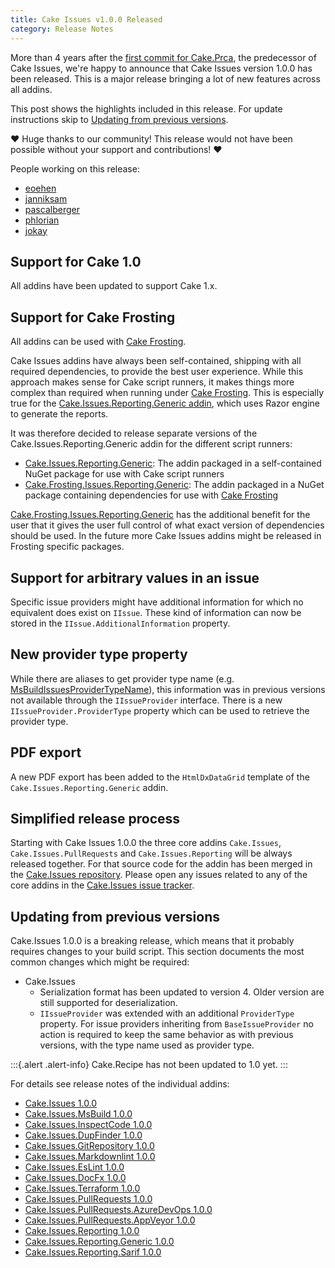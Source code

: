 ```yaml
---
title: Cake Issues v1.0.0 Released
category: Release Notes
---
```


More than 4 years after the [first commit for Cake.Prca](https://github.com/cake-contrib/Cake.Prca/commit/438b3a1a609e5b9cc9e6f8f489a73988f9ed1f4d),
the predecessor of Cake Issues, we're happy to announce that Cake Issues version 1.0.0 has been released.
This is a major release bringing a lot of new features across all addins.

<!--excerpt-->

This post shows the highlights included in this release.
For update instructions skip to [Updating from previous versions](#updating-from-previous-versions).

❤ Huge thanks to our community! This release would not have been possible without your support and contributions! ❤

People working on this release:

* [eoehen](https://github.com/eoehen)
* [janniksam](https://github.com/janniksam)
* [pascalberger](https://github.com/pascalberger)
* [phlorian](https://github.com/phlorian)
* [jokay](https://github.com/jokay)

## Support for Cake 1.0

All addins have been updated to support Cake 1.x.

## Support for Cake Frosting

All addins can be used with [Cake Frosting].

Cake Issues addins have always been self-contained, shipping with all required dependencies, to provide the best user experience.
While this approach makes sense for Cake script runners, it makes things more complex than required when running under [Cake Frosting].
This is especially true for the [Cake.Issues.Reporting.Generic addin], which uses Razor engine to generate the reports.

It was therefore decided to release separate versions of the Cake.Issues.Reporting.Generic addin for the different script runners:

* [Cake.Issues.Reporting.Generic]: The addin packaged in a self-contained NuGet package for use with Cake script runners
* [Cake.Frosting.Issues.Reporting.Generic]: The addin packaged in a NuGet package containing dependencies for use with [Cake Frosting]

[Cake.Frosting.Issues.Reporting.Generic] has the additional benefit for the user that it gives the user full control
of what exact version of dependencies should be used.
In the future more Cake Issues addins might be released in Frosting specific packages.

[Cake Frosting]: https://cakebuild.net/docs/running-builds/runners/cake-frosting
[Cake.Issues.Reporting.Generic addin]: /docs/report-formats/generic/
[Cake.Issues.Reporting.Generic]: https://www.nuget.org/packages/Cake.Issues.Reporting.Generic/
[Cake.Frosting.Issues.Reporting.Generic]: https://www.nuget.org/packages/Cake.Frosting.Issues.Reporting.Generic/

## Support for arbitrary values in an issue

Specific issue providers might have additional information for which no equivalent does exist on `IIssue`.
These kind of information can now be stored in the `IIssue.AdditionalInformation` property.

## New provider type property

While there are aliases to get provider type name (e.g. [MsBuildIssuesProviderTypeName]), this information was in previous versions
not available through the `IIssueProvider` interface.
There is a new `IIssueProvider.ProviderType` property which can be used to retrieve the provider type.

[MsBuildIssuesProviderTypeName]: /api/Cake.Issues.MsBuild/MsBuildIssuesAliases/0A221402

## PDF export

A new PDF export has been added to the `HtmlDxDataGrid` template of the `Cake.Issues.Reporting.Generic` addin.

## Simplified release process

Starting with Cake Issues 1.0.0 the three core addins `Cake.Issues`, `Cake.Issues.PullRequests` and
`Cake.Issues.Reporting` will be always released together.
For that source code for the addin has been merged in the [Cake.Issues repository].
Please open any issues related to any of the core addins in the [Cake.Issues issue tracker].

[Cake.Issues repository]: https://github.com/cake-contrib/Cake.Issues
[Cake.Issues issue tracker]: https://github.com/cake-contrib/Cake.Issues/issues

## Updating from previous versions

Cake.Issues 1.0.0 is a breaking release, which means that it probably requires changes to your build script.
This section documents the most common changes which might be required:

* Cake.Issues
  * Serialization format has been updated to version 4.
    Older version are still supported for deserialization.
  * `IIssueProvider` was extended with an additional `ProviderType` property.
    For issue providers inheriting from `BaseIssueProvider` no action is required to keep the same behavior
    as with previous versions, with the type name used as provider type.

:::{.alert .alert-info}
Cake.Recipe has not been updated to 1.0 yet.
:::

For details see release notes of the individual addins:

* [Cake.Issues 1.0.0](https://github.com/cake-contrib/Cake.Issues/releases/tag/1.0.0)
* [Cake.Issues.MsBuild 1.0.0](https://github.com/cake-contrib/Cake.Issues.MsBuild/releases/tag/1.0.0)
* [Cake.Issues.InspectCode 1.0.0](https://github.com/cake-contrib/Cake.Issues.InspectCode/releases/tag/1.0.0)
* [Cake.Issues.DupFinder 1.0.0](https://github.com/cake-contrib/Cake.Issues.DupFinder/releases/tag/1.0.0)
* [Cake.Issues.GitRepository 1.0.0](https://github.com/cake-contrib/Cake.Issues.GitRepository/releases/tag/1.0.0)
* [Cake.Issues.Markdownlint 1.0.0](https://github.com/cake-contrib/Cake.Issues.Markdownlint/releases/tag/1.0.0)
* [Cake.Issues.EsLint 1.0.0](https://github.com/cake-contrib/Cake.Issues.EsLint/releases/tag/1.0.0)
* [Cake.Issues.DocFx 1.0.0](https://github.com/cake-contrib/Cake.Issues.DocFx/releases/tag/1.0.0)
* [Cake.Issues.Terraform 1.0.0](https://github.com/cake-contrib/Cake.Issues.Terraform/releases/tag/1.0.0)
* [Cake.Issues.PullRequests 1.0.0](https://github.com/cake-contrib/Cake.Issues.PullRequests/releases/tag/1.0.0)
* [Cake.Issues.PullRequests.AzureDevOps 1.0.0](https://github.com/cake-contrib/Cake.Issues.PullRequests.AzureDevOps/releases/tag/1.0.0)
* [Cake.Issues.PullRequests.AppVeyor 1.0.0](https://github.com/cake-contrib/Cake.Issues.PullRequests.AppVeyor/releases/tag/1.0.0)
* [Cake.Issues.Reporting 1.0.0](https://github.com/cake-contrib/Cake.Issues.Reporting/releases/tag/1.0.0)
* [Cake.Issues.Reporting.Generic 1.0.0](https://github.com/cake-contrib/Cake.Issues.Reporting.Generic/releases/tag/1.0.0)
* [Cake.Issues.Reporting.Sarif 1.0.0](https://github.com/cake-contrib/Cake.Issues.Reporting.Sarif/releases/tag/1.0.0)
